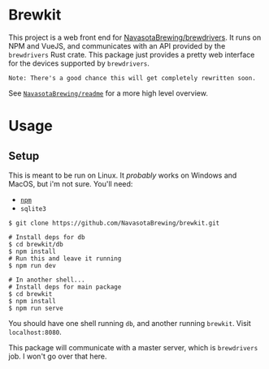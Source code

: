 # Brewkit
This project is a web front end for [NavasotaBrewing/brewdrivers](https://github.com/NavasotaBrewing/brewdrivers). It runs on NPM and VueJS, and communicates with an API provided by the `brewdrivers` Rust crate. This package just provides a pretty web interface for the devices supported by `brewdrivers`.

    Note: There's a good chance this will get completely rewritten soon.

See [`NavasotaBrewing/readme`](https://github.com/NavasotaBrewing/readme) for a more high level overview.

# Usage
## Setup
This is meant to be run on Linux. It *probably* works on Windows and MacOS, but i'm not sure. You'll need:
  * [`npm`](https://www.npmjs.com/)
  * `sqlite3`

```
$ git clone https://github.com/NavasotaBrewing/brewkit.git

# Install deps for db
$ cd brewkit/db
$ npm install
# Run this and leave it running
$ npm run dev

# In another shell...
# Install deps for main package
$ cd brewkit
$ npm install
$ npm run serve
```

You should have one shell running `db`, and another running `brewkit`. Visit `localhost:8080`.

This package will communicate with a master server, which is `brewdrivers` job. I won't go over that here.